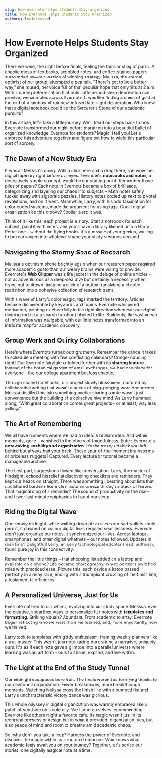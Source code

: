 ```yaml
---
slug: how-evernote-helps-students-stay-organized
title: How Evernote Helps Students Stay Organized
authors: [undirected]
---
```



# How Evernote Helps Students Stay Organized

There we were, the night before finals, feeling the familiar sting of panic. A chaotic mess of textbooks, scribbled notes, and coffee-stained papers surrounded us—our version of winning strategy. Melissa, the eternal optimist of our group, attempted a pep talk. "There's got to be a better way," she mused, her voice full of that peculiar hope that only hits at 2 a.m. With a daring determination that only caffeine and sleep deprivation can provide, we stumbled across Evernote. It was like finding a chest of gold at the end of a rainbow of rainbow-infused late-night desperation. Who knew that a digital notebook could be the Sorcerer's Stone of our academic pursuits?

In this article, let's take a little journey. We'll tread our steps back to how Evernote transformed our night-before marathon into a beautiful ballet of organized knowledge. Evernote for students? Magic, I tell you! Let's embrace this adventure together and figure out how to wield this particular sort of sorcery.

## The Dawn of a New Study Era

It was all Melissa's doing. With a click here and a drag there, she wove her digital tapestry right before our eyes. Evernote's **notebooks and notes**, a deceptively simple concept, would be our starting point. Remember those piles of papers? Each note in Evernote became a box of brilliance, categorizing and layering our chaos into subjects – Math notes safely tucked away with algebraic puzzles, History notes cozied up next to pivotal revolutions, and on it went. Meanwhile, Larry, with his odd fascination for color-coded systems, made the argument for using tags. Could digital organization be this groovy? Spoiler alert: it was.

Think of it like this: each project is a story. Start a notebook for each subject, paint it with notes, and you'll have a library likened unto a Harry Potter one - without the flying books. It's a mosaic of your genius, waiting to be rearranged into whatever shape your study sessions demand.

## Navigating the Stormy Seas of Research

Melissa's optimism shone brightly again when our research paper required more academic gusto than our weary brains were willing to provide. Evernote's **Web Clipper** was a life jacket in the deluge of online articles - not as adventurous as a deep-sea dive but certainly a necessity when trying not to drown. Imagine a click of a button translating a chaotic readathon into a cohesive collection of research gems. 

With a wave of Larry's color magic, tags marked the territory. Articles became discoverable by keywords and topics. Evernote whispered motivation, pointing us cheerfully in the right direction whenever our digital divining rod (aka a search function) blinked to life. Suddenly, the vast ocean of information was navigable, with our little notes transformed into an intricate map for academic discovery.

## Group Work and Quirky Collaborations

Here's where Evernote turned outright merry. Remember the dance it takes to schedule a meeting with five conflicting calendars? Cringe-inducing, right? Our Evernote fairytale unfolded further with its **sharing feature**. Instead of the botanical garden of email exchanges, we had one place for everyone - like our college apartment but less chaotic. 

Through shared notebooks, our project slowly blossomed, nurtured by collaborative writing that wasn't a series of ping-ponging word documents. Melissa distilled this into something poetic: sharing a note wasn’t just convenience but the building of a collective hive mind. As Larry hummed along, “With great collaboration comes great projects - or at least, way less yelling.”

## The Art of Remembering

We all have moments where we had an idea. A brilliant idea. And within moments, gone – vanished to the ethers of forgetfulness. Enter: Evernote's **note-taking usability and organization**. It’s the trusty sidekick you left behind but always had your back. Those spur-of-the-moment brainstorms or priceless nuggets? Captured. Every lecture or tutorial became a manageable archive.

The best part, suggestions flowed like conversation. Larry, the master of hindsight, echoed his relief at discovering checklists and reminders. They kept our heads on straight. There was something liberating about lists that uncluttered burdens like a clear autumn breeze through a stack of leaves. That magical ding of a reminder? The sound of productivity on the rise – and fewer last-minute epiphanies to haunt our sleep.

## Riding the Digital Wave

One snowy midnight, while wolfing down pizza slices our sad wallets could permit, it dawned on us: our digital lives required seamlessness. Evernote didn’t just organize our notes, it synchronized our lives. Across laptops, smartphones, and other digital whatnots – our notes followed. Updates in real-time? Delightful! Larry, an early technological adopter (read: sufferer), found pure joy in this connectivity.

Remember the little things – that shopping list added on a laptop and available on a phone? Life became choreography, where partners switched roles with practiced ease. Picture this: each device a baton passed perfectly in a relay race, ending with a triumphant crossing of the finish line, a testament to efficiency.

## A Personalized Universe, Just for Us

Evernote catered to our whims, evolving into our study space. Melissa, ever the creative, unearthed ways to personalize her notes with **templates and formatting**. Striking visuals? Abundant. From academic to artsy, Evernote began reflecting who we were, how we learned, and, more importantly, how we thrived. 

Larry took to templates with giddy enthusiasm, framing weekly planners like a true master. This wasn't just note-taking but crafting a narrative, uniquely ours. It's as if each note gave a glimpse into a parallel universe where learning was an art form - ours to shape, expand, and live within.

## The Light at the End of the Study Tunnel

Our midnight escapades bore fruit. The finals weren’t as terrifying thanks to our newfound organization. Fewer breakdowns, more breakthrough moments. Watching Melissa cross the finish line with a pumped fist and Larry's uncharacteristic victory dance was glorious.

This whole odyssey in digital organization was warmly embraced like a patch of sunshine on a cold day. We found ourselves recommending Evernote like others might a favorite café. Its magic wasn't just in its technical prowess or design but in what it provided: organization, yes, but also peace of mind and room to breathe amid academic chaos.

So, why don't you take a leap? Harness the power of Evernote, and discover the magic within its structured embrace. Who knows what academic feats await you on your journey? Together, let's scribe our stories, one digitally magical note at a time.